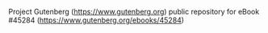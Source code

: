Project Gutenberg (https://www.gutenberg.org) public repository for eBook #45284 (https://www.gutenberg.org/ebooks/45284)
